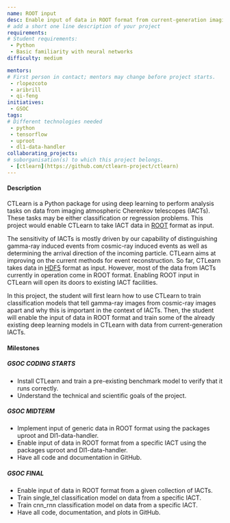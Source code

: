 ```yaml
---
name: ROOT input
desc: Enable input of data in ROOT format from current-generation imaging atmospheric Cherenkov telescopes 
# add a short one line description of your project
requirements:
# Student requirements:
 - Python
 - Basic familiarity with neural networks
difficulty: medium

mentors:
# First person in contact; mentors may change before project starts.
 - rlopezcoto
 - aribrill
 - qi-feng
initiatives:
 - GSOC
tags:
# Different technologies needed
 - python
 - tensorflow
 - uproot
 - dl1-data-handler
collaborating_projects:
# suborganisation(s) to which this project belongs.
 - [ctlearn](https://github.com/ctlearn-project/ctlearn)
---
```


#### Description

CTLearn is a Python package for using deep learning to perform
analysis tasks on data from imaging atmospheric Cherenkov telescopes
(IACTs). These tasks may be either classification or regression
problems. This project would enable CTLearn to take IACT data in
[ROOT](https://root.cern.ch/) format as input.

The sensitivity of IACTs is mostly driven by our capability of
distinguishing gamma-ray induced events from cosmic-ray induced events
as well as determining the arrival direction of the incoming
particle. CTLearn aims at improving on the current methods for event
reconstruction. So far, CTLearn takes data in
[HDF5](https://www.hdfgroup.org/solutions/hdf5/) format as
input. However, most of the data from IACTs currently in operation
come in ROOT format. Enabling ROOT input in CTLearn will open its
doors to existing IACT facilities.

In this project, the student will first learn how to use CTLearn to
train classification models that tell gamma-ray images from cosmic-ray
images apart and why this is important in the context of IACTs. Then,
the student will enable the input of data in ROOT format and train
some of the already existing deep learning models in CTLearn with data
from current-generation IACTs.

#### Milestones

##### GSOC CODING STARTS

* Install CTLearn and train a pre-existing benchmark model to verify that it runs correctly.
* Understand the technical and scientific goals of the project.

##### GSOC MIDTERM

* Implement input of generic data in ROOT format using the packages uproot and Dl1-data-handler.
* Enable input of data in ROOT format from a specific IACT using the packages uproot and Dl1-data-handler.
* Have all code and documentation in GitHub.

##### GSOC FINAL

* Enable input of data in ROOT format from a given collection of IACTs.
* Train single_tel classification model on data from a specific IACT.
* Train cnn_rnn classification model on data from a specific IACT.
* Have all code, documentation, and plots in GitHub.
